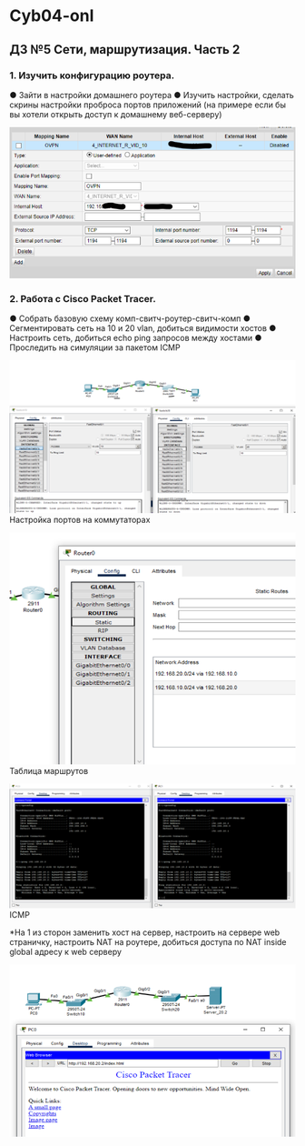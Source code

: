 
# Cyb04-onl

## ДЗ №5 Сети, маршрутизация. Часть 2

### 1. Изучить конфигурацию роутера.

● Зайти в настройки домашнего роутера
● Изучить настройки, сделать скрины настройки проброса портов приложений (на примере если бы вы хотели открыть доступ к домашнему веб-серверу)

![Пример проброса порта OpenVPN](pic1.png)

### 2. Работа с Cisco Packet Tracer.

● Собрать базовую схему комп-свитч-роутер-свитч-комп
● Сегментировать сеть на 10 и 20 vlan, добиться видимости хостов
● Настроить сеть, добиться echo ping запросов между хостами
● Проследить на симуляции за пакетом ICMP

![Настройка портов на коммутаторах](pic2.png)
Настройка портов на коммутаторах

![Таблица маршрутов](pic3.png)
Таблица маршрутов

![ICMP](pic4.png)
ICMP

*На 1 из сторон заменить хост на сервер, настроить на сервере web страничку, настроить NAT на роутере, добиться доступа по NAT inside global адресу к web серверу 

![WEB](pic5.png)
